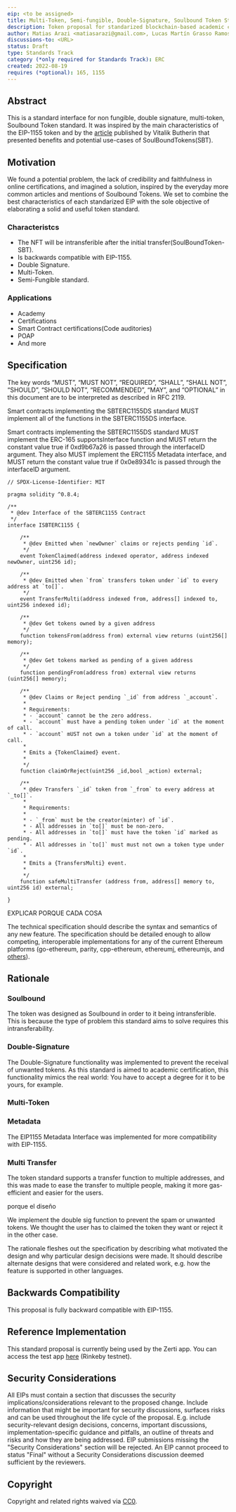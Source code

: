 ```yaml
---
eip: <to be assigned>
title: Multi-Token, Semi-fungible, Double-Signature, Soulbound Token Standard(SBTERC1155DS)
description: Token proposal for standarized blockchain-based academic certification.
author: Matias Arazi <matiasarazi@gmail.com>, Lucas Martín Grasso Ramos<lucasgrassoramos@gmail.com>
discussions-to: <URL>
status: Draft
type: Standards Track
category (*only required for Standards Track): ERC
created: 2022-08-19
requires (*optional): 165, 1155
---
```


## Abstract

This is a standard interface for non fungible, double signature, multi-token, Soulbound Token standard. It was inspired by the main characteristics of the EIP-1155 token and by the [article](https://vitalik.ca/general/2022/01/26/soulbound.html) published by Vitalik Butherin that presented benefits and potential use-cases of SoulBoundTokens(SBT).

## Motivation

We found a potential problem, the lack of credibility and faithfulness in online certifications, and imagined a solution, inspired by the everyday more common articles and mentions of Soulbound Tokens. We set to combine the best characteristics of each standarized EIP with the sole objective of elaborating a solid and useful token standard.

### Characteristcs
* The NFT will be intransferible after the initial transfer(SoulBoundToken-SBT).
* Is backwards compatible with EIP-1155.
* Double Signature.
* Multi-Token.
* Semi-Fungible standard.

### Applications
* Academy
* Certifications
* Smart Contract certifications(Code auditories)
* POAP
* And more

## Specification
The key words “MUST”, “MUST NOT”, “REQUIRED”, “SHALL”, “SHALL NOT”, “SHOULD”, “SHOULD NOT”, “RECOMMENDED”, “MAY”, and “OPTIONAL” in this document are to be interpreted as described in RFC 2119.

Smart contracts implementing the SBTERC1155DS standard MUST implement all of the functions in the SBTERC1155DS interface.

Smart contracts implementing the SBTERC1155DS standard MUST implement the ERC-165 supportsInterface function and MUST return the constant value true if 0xd9b67a26 is passed through the interfaceID argument. They also MUST implement the ERC1155 Metadata interface, and MUST return the constant value true if 0x0e89341c is passed through the interfaceID argument.


```solidity
// SPDX-License-Identifier: MIT

pragma solidity ^0.8.4;

/**
 * @dev Interface of the SBTERC1155 Contract
 */
interface ISBTERC1155 {

    /**
     * @dev Emitted when `newOwner` claims or rejects pending `id`.
     */
    event TokenClaimed(address indexed operator, address indexed newOwner, uint256 id);

    /**
     * @dev Emitted when `from` transfers token under `id` to every address at `to[]`.
     */
    event TransferMulti(address indexed from, address[] indexed to, uint256 indexed id);

    /**
     * @dev Get tokens owned by a given address
     */
    function tokensFrom(address from) external view returns (uint256[] memory);

    /**
     * @dev Get tokens marked as pending of a given address
     */
    function pendingFrom(address from) external view returns (uint256[] memory);
    
    /**
     * @dev Claims or Reject pending `_id` from address `_account`.
     *
     * Requirements:
     * - `account` cannot be the zero address.
     * - `account` must have a pending token under `id` at the moment of call.
     * - `account` mUST not own a token under `id` at the moment of call.
     *
     * Emits a {TokenClaimed} event.
     *
     */
    function claimOrReject(uint256 _id,bool _action) external;

    /**
     * @dev Transfers `_id` token from `_from` to every address at `_to[]`.
     *
     * Requirements:
     *
     * - `_from` must be the creator(minter) of `id`.
     * - All addresses in `to[]` must be non-zero.
     * - All addresses in `to[]` must have the token `id` marked as pending.
     * - All addresses in `to[]` must must not own a token type under `id`.
     *
     * Emits a {TransfersMulti} event.
     *
     */
    function safeMultiTransfer (address from, address[] memory to, uint256 id) external;

}
```

EXPLICAR PORQUE CADA COSA

The technical specification should describe the syntax and semantics of any new feature. The specification should be detailed enough to allow competing, interoperable implementations for any of the current Ethereum platforms (go-ethereum, parity, cpp-ethereum, ethereumj, ethereumjs, and [others](https://github.com/ethereum/wiki/wiki/Clients)).

## Rationale

### Soulbound
The token was designed as Soulbound in order to it being intransferible. This is because the type of problem this standard aims to solve requires this intransferability.

### Double-Signature
The Double-Signature functionality was implemented to prevent the receival of unwanted tokens. As this standard is aimed to academic certification, this functionality mimics the real world: You have to accept a degree for it to be yours, for example.

### Multi-Token

### Metadata
The EIP1155 Metadata Interface was implemented for more compatibility with EIP-1155.

### Multi Transfer 
The token standard supports a transfer function to multiple addresses, and this was made to ease the transfer to multiple people, making it more gas-efficient and easier for the users.

porque el diseño

We implement the double sig function to prevent the spam or unwanted tokens. We thought the user has to claimed the token they want or reject it in the other case.

The rationale fleshes out the specification by describing what motivated the design and why particular design decisions were made. It should describe alternate designs that were considered and related work, e.g. how the feature is supported in other languages.

## Backwards Compatibility
This proposal is fully backward compatible with EIP-1155.

## Reference Implementation
This standard proposal is currently being used by the Zerti app. You can access the test app [here](https://dev.zerti.com.ar/) (Rinkeby testnet).

## Security Considerations
All EIPs must contain a section that discusses the security implications/considerations relevant to the proposed change. Include information that might be important for security discussions, surfaces risks and can be used throughout the life cycle of the proposal. E.g. include security-relevant design decisions, concerns, important discussions, implementation-specific guidance and pitfalls, an outline of threats and risks and how they are being addressed. EIP submissions missing the "Security Considerations" section will be rejected. An EIP cannot proceed to status "Final" without a Security Considerations discussion deemed sufficient by the reviewers.

## Copyright
Copyright and related rights waived via [CC0](../LICENSE.md).